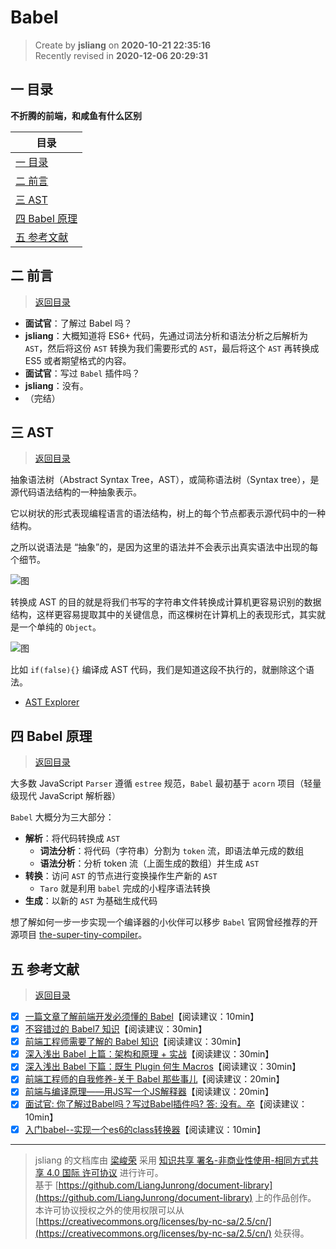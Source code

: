 Babel
===

> Create by **jsliang** on **2020-10-21 22:35:16**  
> Recently revised in **2020-12-06 20:29:31**

<!-- 目录开始 -->
## <a name="chapter-one" id="chapter-one"></a>一 目录

**不折腾的前端，和咸鱼有什么区别**

| 目录 |
| --- |
| [一 目录](#chapter-one) |
| <a name="catalog-chapter-two" id="catalog-chapter-two"></a>[二 前言](#chapter-two) |
| <a name="catalog-chapter-three" id="catalog-chapter-three"></a>[三 AST](#chapter-three) |
| <a name="catalog-chapter-four" id="catalog-chapter-four"></a>[四 Babel 原理](#chapter-four) |
| <a name="catalog-chapter-five" id="catalog-chapter-five"></a>[五 参考文献](#chapter-five) |
<!-- 目录结束 -->

## <a name="chapter-two" id="chapter-two"></a>二 前言

> [返回目录](#chapter-one)

* **面试官**：了解过 Babel 吗？
* **jsliang**：大概知道将 ES6+ 代码，先通过词法分析和语法分析之后解析为 `AST`，然后将这份 `AST` 转换为我们需要形式的 `AST`，最后将这个 `AST` 再转换成 ES5 或者期望格式的内容。
* **面试官**：写过 `Babel` 插件吗？
* **jsliang**：没有。
* （完结）

## <a name="chapter-three" id="chapter-three"></a>三 AST

> [返回目录](#chapter-one)

抽象语法树（Abstract Syntax Tree，AST），或简称语法树（Syntax tree），是源代码语法结构的一种抽象表示。

它以树状的形式表现编程语言的语法结构，树上的每个节点都表示源代码中的一种结构。

之所以说语法是 “抽象”的，是因为这里的语法并不会表示出真实语法中出现的每个细节。

![图](https://user-gold-cdn.xitu.io/2018/9/28/1661ef768d8da46a?imageView2/0/w/1280/h/960/format/webp/ignore-error/1)

转换成 AST 的目的就是将我们书写的字符串文件转换成计算机更容易识别的数据结构，这样更容易提取其中的关键信息，而这棵树在计算机上的表现形式，其实就是一个单纯的 `Object`。

![图](https://user-gold-cdn.xitu.io/2018/9/28/1661ef768da14f58?imageView2/0/w/1280/h/960/format/webp/ignore-error/1)

比如 `if(false){}` 编译成 AST 代码，我们是知道这段不执行的，就删除这个语法。

* [AST Explorer](https://astexplorer.net/)

## <a name="chapter-four" id="chapter-four"></a>四 Babel 原理

> [返回目录](#chapter-one)

大多数 JavaScript `Parser` 遵循 `estree` 规范，`Babel` 最初基于 `acorn` 项目（轻量级现代 JavaScript 解析器）

`Babel` 大概分为三大部分：

* **解析**：将代码转换成 `AST`
  * **词法分析**：将代码（字符串）分割为 `token` 流，即语法单元成的数组
  * **语法分析**：分析 token 流（上面生成的数组）并生成 `AST`
* **转换**：访问 `AST` 的节点进行变换操作生产新的 `AST`
  * `Taro` 就是利用 `babel` 完成的小程序语法转换
* **生成**：以新的 `AST` 为基础生成代码

想了解如何一步一步实现一个编译器的小伙伴可以移步 `Babel` 官网曾经推荐的开源项目 [the-super-tiny-compiler](https://github.com/jamiebuilds/the-super-tiny-compiler)。

## <a name="chapter-five" id="chapter-five"></a>五 参考文献

> [返回目录](#chapter-one)

* [x] [一篇文章了解前端开发必须懂的 Babel](https://mp.weixin.qq.com/s/C-WmM5tjfc3r4sB52C4R0Q)【阅读建议：10min】
* [x] [不容错过的 Babel7 知识](https://juejin.im/post/5ddff3abe51d4502d56bd143)【阅读建议：30min】
* [x] [前端工程师需要了解的 Babel 知识](https://www.zoo.team/article/babel)【阅读建议：30min】
* [x] [深入浅出 Babel 上篇：架构和原理 + 实战](https://juejin.im/post/5d94bfbf5188256db95589be)【阅读建议：30min】
* [x] [深入浅出 Babel 下篇：既生 Plugin 何生 Macros](https://juejin.im/post/5da12397e51d4578364f6ffa)【阅读建议：30min】
* [x] [前端工程师的自我修养-关于 Babel 那些事儿](https://juejin.im/post/5e5b488af265da574112089f)【阅读建议：20min】
* [x] [前端与编译原理——用JS写一个JS解释器](https://segmentfault.com/a/1190000017241258)【阅读建议：20min】
* [x] [面试官: 你了解过Babel吗？写过Babel插件吗? 答: 没有。卒](https://juejin.im/post/6844903566809759758)【阅读建议：10min】
* [x] [入门babel--实现一个es6的class转换器](https://juejin.im/post/6844903586950807560)【阅读建议：10min】

---

> jsliang 的文档库由 [梁峻荣](https://github.com/LiangJunrong) 采用 [知识共享 署名-非商业性使用-相同方式共享 4.0 国际 许可协议](http://creativecommons.org/licenses/by-nc-sa/4.0/) 进行许可。<br/>基于 [https://github.com/LiangJunrong/document-library](https://github.com/LiangJunrong/document-library) 上的作品创作。<br/>本许可协议授权之外的使用权限可以从 [https://creativecommons.org/licenses/by-nc-sa/2.5/cn/](https://creativecommons.org/licenses/by-nc-sa/2.5/cn/) 处获得。
